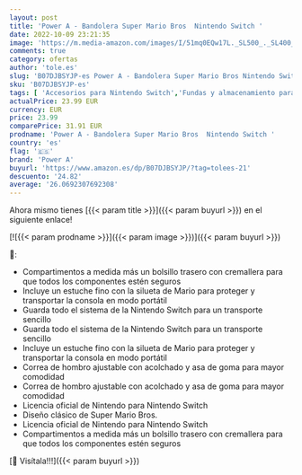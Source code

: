 ```yaml
---
layout: post
title: 'Power A - Bandolera Super Mario Bros  Nintendo Switch '
date: 2022-10-09 23:21:35
image: 'https://m.media-amazon.com/images/I/51mq0EQw17L._SL500_._SL400_.jpg'
comments: true
category: ofertas
author: 'tole.es'
slug: 'B07DJBSYJP-es Power A - Bandolera Super Mario Bros Nintendo Switch'
sku: 'B07DJBSYJP-es'
tags: [ 'Accesorios para Nintendo Switch','Fundas y almacenamiento para Nintendo Switch','Hardware y juegos para Nintendo Switch','Packs de fundas y almacenamiento para Nintendo Switch','Videojuegos','nintendo','power a','🇪🇸', ]
actualPrice: 23.99 EUR
currency: EUR
price: 23.99
comparePrice: 31.91 EUR
prodname: 'Power A - Bandolera Super Mario Bros  Nintendo Switch '
country: 'es'
flag: '🇪🇸'
brand: 'Power A'
buyurl: 'https://www.amazon.es/dp/B07DJBSYJP/?tag=tolees-21'
descuento: '24.82'
average: '26.0692307692308'
---
```


Ahora mismo tienes [{{< param title >}}]({{< param buyurl >}}) en el siguiente enlace!

[![{{< param prodname >}}]({{< param image >}})]({{< param buyurl >}})

🔎:

- Compartimentos a medida más un bolsillo trasero con cremallera para que todos los componentes estén seguros
- Incluye un estuche fino con la silueta de Mario para proteger y transportar la consola en modo portátil
- Guarda todo el sistema de la Nintendo Switch para un transporte sencillo
- Guarda todo el sistema de la Nintendo Switch para un transporte sencillo
- Incluye un estuche fino con la silueta de Mario para proteger y transportar la consola en modo portátil
- Correa de hombro ajustable con acolchado y asa de goma para mayor comodidad
- Correa de hombro ajustable con acolchado y asa de goma para mayor comodidad
- Licencia oficial de Nintendo para Nintendo Switch
- Diseño clásico de Super Mario Bros.
- Licencia oficial de Nintendo para Nintendo Switch
- Compartimentos a medida más un bolsillo trasero con cremallera para que todos los componentes estén seguros

[🛒 Visítala!!!]({{< param buyurl >}})
